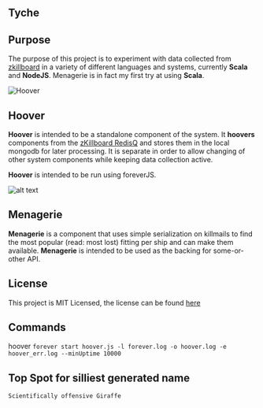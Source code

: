 ## Tyche

## Purpose

The purpose of this project is to experiment with data collected from [zkillboard](https://zkillboard.com) in a variety of different
languages and systems, currently **Scala** and **NodeJS**. Menagerie is in fact my first try at using **Scala**.

![Hoover](http://media.marketwire.com/attachments/201004/589216_Hoover_3D_6in.jpg "Hoover Icon")
## Hoover

**Hoover** is intended to be a standalone component of the system.
It **hoovers** components from the [zKillboard RedisQ](https://github.com/zKillboard/RedisQ) and stores them in the local mongodb for later processing.
It is separate in order to allow changing of other system components while keeping data collection active.

**Hoover** is intended to be run using foreverJS.

![alt text](http://lowres-picturecabinet.com.s3-eu-west-1.amazonaws.com/29/main/7/143155.jpg "Hoover Image")
## Menagerie

**Menagerie** is a component that uses simple serialization on killmails to find the most popular (read: most lost) fitting per ship
and can make them available. **Menagerie** is intended to be used as the backing for some-or-other API.

## License

This project is MIT Licensed, the license can be found [here](LICENSE)

## Commands

hoover `forever start hoover.js -l forever.log -o hoover.log -e hoover_err.log --minUptime 10000`

## Top Spot for silliest generated name

`Scientifically offensive Giraffe`
